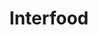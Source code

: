 ---
title: "Interfood"
url: /ruesselsheim-am-main/interfood-hans-sachs-strasse/
shop: Supermarkt
---